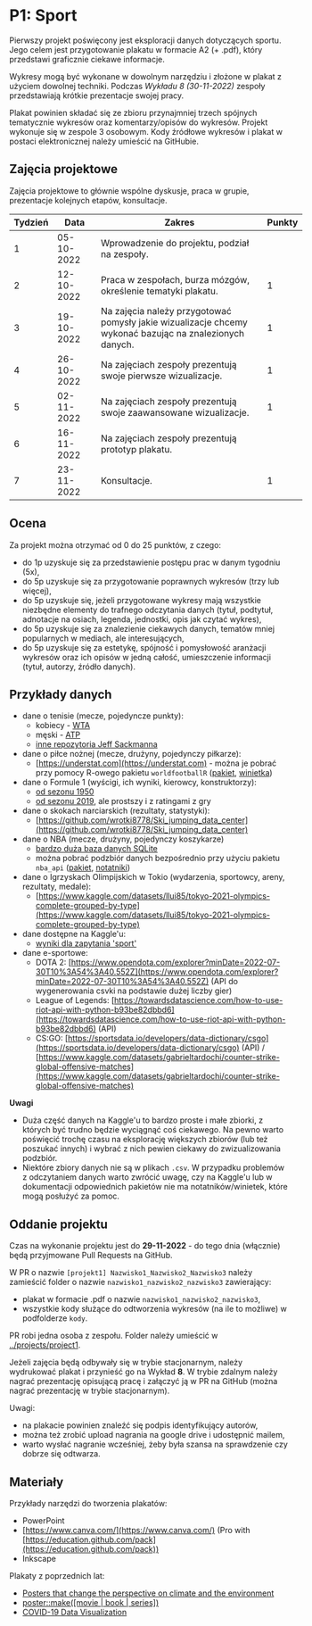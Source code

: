 # P1: Sport
Pierwszy projekt poświęcony jest eksploracji danych dotyczących sportu. Jego celem jest przygotowanie plakatu w formacie A2 (+ .pdf), który przedstawi graficznie ciekawe informacje.

Wykresy mogą być wykonane w dowolnym narzędziu i złożone w plakat z użyciem dowolnej techniki. Podczas *Wykładu 8 (30-11-2022)* zespoły przedstawiają krótkie prezentacje swojej pracy.

Plakat powinien składać się ze zbioru przynajmniej trzech spójnych tematycznie wykresów oraz komentarzy/opisów do wykresów. Projekt wykonuje się w zespole 3 osobowym. Kody źródłowe wykresów i plakat w postaci elektronicznej należy umieścić na GitHubie.

## Zajęcia projektowe

Zajęcia projektowe to głównie wspólne dyskusje, praca w grupie, prezentacje kolejnych etapów, konsultacje.

<table style="undefined;table-layout: fixed; width: 526px">
<colgroup>
<col style="width: 59.116667px">
<col style="width: 82.116667px">
<col style="width: 331.116667px">
<col style="width: 54.116667px">
</colgroup>
<thead>
  <tr>
    <th>Tydzień</th>
    <th>Data</th>
    <th>Zakres</th>
    <th>Punkty</th>
  </tr>
</thead>
<tbody>
  <tr>
    <td>1</td>
    <td>05-10-2022</td>
    <td>Wprowadzenie do projektu, podział na zespoły.</td>
    <td></td>
  </tr>
  <tr>
    <td>2</td>
    <td>12-10-2022</td>
    <td>Praca w zespołach, burza mózgów, określenie tematyki plakatu.</td>
    <td>1</td>
  </tr>
  <tr>
    <td>3</td>
    <td>19-10-2022</td>
    <td>Na zajęcia należy przygotować pomysły jakie wizualizacje chcemy wykonać bazując na znalezionych danych.</td>
    <td>1</td>
  </tr>
  <tr>
    <td>4</td>
    <td>26-10-2022</td>
    <td>Na zajęciach zespoły prezentują swoje pierwsze wizualizacje.</td>
    <td>1</td>
  </tr>
  <tr>
    <td>5</td>
    <td>02-11-2022</td>
    <td>Na zajęciach zespoły prezentują swoje zaawansowane wizualizacje.</td>
    <td>1</td>
  </tr>
  <tr>
    <td>6</td>
    <td>16-11-2022</td>
    <td>Na zajęciach zespoły prezentują prototyp plakatu.</td>
    <td></td>
  </tr>
  <tr>
    <td>7</td>
    <td>23-11-2022</td>
    <td>Konsultacje.</td>
    <td>1</td>
  </tr>
</tbody>
</table>

## Ocena

Za projekt można otrzymać od 0 do 25 punktów, z czego:

-   do 1p uzyskuje się za przedstawienie postępu prac w danym tygodniu (5x),
-   do 5p uzyskuje się za przygotowanie poprawnych wykresów (trzy lub więcej),
-   do 5p uzyskuje się, jeżeli przygotowane wykresy mają wszystkie niezbędne elementy do trafnego odczytania danych (tytuł, podtytuł, adnotacje na osiach, legenda, jednostki, opis jak czytać wykres),
-   do 5p uzyskuje się za znalezienie ciekawych danych, tematów mniej popularnych w mediach, ale interesujących,
-   do 5p uzyskuje się za estetykę, spójność i pomysłowość aranżacji wykresów oraz ich opisów w jedną całość, umieszczenie informacji (tytuł, autorzy, źródło danych).

## Przykłady danych

-   dane o tenisie (mecze, pojedyncze punkty):
    -   kobiecy - [WTA](https://github.com/JeffSackmann/tennis_wta)
    -   męski - [ATP](https://github.com/JeffSackmann/tennis_atp)
    -   [inne repozytoria Jeff Sackmanna](https://github.com/JeffSackmann)
-   dane o piłce nożnej (mecze, drużyny, pojedynczy piłkarze):
    -   [](https://understat.com/)[https://understat.com](https://understat.com) - można je pobrać przy pomocy R-owego pakietu `worldfootballR` ([pakiet](https://github.com/JaseZiv/worldfootballR), [winietka](https://jaseziv.github.io/worldfootballR/articles/extract-understat-data.html))
-   dane o Formule 1 (wyścigi, ich wyniki, kierowcy, konstruktorzy):
    -   [od sezonu 1950](https://www.kaggle.com/datasets/rohanrao/formula-1-world-championship-1950-2020?select=constructor_results.csv)
    -   [od sezonu 2019](https://github.com/toUpperCase78/formula1-datasets), ale prostszy i z ratingami z gry
-   dane o skokach narciarskich (rezultaty, statystyki):
    -   [](https://github.com/wrotki8778/Ski_jumping_data_center)[https://github.com/wrotki8778/Ski_jumping_data_center](https://github.com/wrotki8778/Ski_jumping_data_center)
-   dane o NBA (mecze, drużyny, pojedynczy koszykarze)
    -   [bardzo duża baza danych SQLite](https://www.kaggle.com/datasets/wyattowalsh/basketball)
    -   można pobrać podzbiór danych bezpośrednio przy użyciu pakietu `nba_api` ([pakiet](https://github.com/swar/nba_api), [notatniki](https://github.com/swar/nba_api/tree/master/docs/examples))
-   dane o Igrzyskach Olimpijskich w Tokio (wydarzenia, sportowcy, areny, rezultaty, medale):
    -   [](https://www.kaggle.com/datasets/llui85/tokyo-2021-olympics-complete-grouped-by-type)[https://www.kaggle.com/datasets/llui85/tokyo-2021-olympics-complete-grouped-by-type](https://www.kaggle.com/datasets/llui85/tokyo-2021-olympics-complete-grouped-by-type)
-   dane dostępne na Kaggle'u:
    -   [wyniki dla zapytania 'sport'](https://www.kaggle.com/datasets?search=sport)
-   dane e-sportowe:
    -   DOTA 2: [](https://www.opendota.com/explorer?minDate=2022-07-30T10%3A54%3A40.552Z)[https://www.opendota.com/explorer?minDate=2022-07-30T10%3A54%3A40.552Z](https://www.opendota.com/explorer?minDate=2022-07-30T10%3A54%3A40.552Z) (API do wygenerowania csvki na podstawie dużej liczby gier)
    -   League of Legends: [](https://towardsdatascience.com/how-to-use-riot-api-with-python-b93be82dbbd6)[https://towardsdatascience.com/how-to-use-riot-api-with-python-b93be82dbbd6](https://towardsdatascience.com/how-to-use-riot-api-with-python-b93be82dbbd6) (API)
    -   CS:GO: [](https://sportsdata.io/developers/data-dictionary/csgo)[https://sportsdata.io/developers/data-dictionary/csgo](https://sportsdata.io/developers/data-dictionary/csgo) (API) / [](https://www.kaggle.com/datasets/gabrieltardochi/counter-strike-global-offensive-matches)[https://www.kaggle.com/datasets/gabrieltardochi/counter-strike-global-offensive-matches](https://www.kaggle.com/datasets/gabrieltardochi/counter-strike-global-offensive-matches) 

**Uwagi**

-   Duża część danych na Kaggle'u to bardzo proste i małe zbiorki, z których być trudno będzie wyciągnąć coś ciekawego. Na pewno warto poświęcić trochę czasu na eksplorację większych zbiorów (lub też poszukać innych) i wybrać z nich pewien ciekawy do zwizualizowania podzbiór.
-   Niektóre zbiory danych nie są w plikach `.csv`. W przypadku problemów z odczytaniem danych warto zwrócić uwagę, czy na Kaggle'u lub w dokumentacji odpowiednich pakietów nie ma notatników/winietek, które mogą posłużyć za pomoc.

## Oddanie projektu

Czas na wykonanie projektu jest do **29-11-2022** - do tego dnia (włącznie) będą przyjmowane Pull Requests na GitHub.

W PR o nazwie `[projekt1] Nazwisko1_Nazwisko2_Nazwisko3` należy zamieścić folder o nazwie `nazwisko1_nazwisko2_nazwisko3` zawierający:

-   plakat w formacie .pdf o nazwie `nazwisko1_nazwisko2_nazwisko3`,
-   wszystkie kody służące do odtworzenia wykresów (na ile to możliwe) w podfolderze `kody`.

PR robi jedna osoba z zespołu. Folder należy umieścić w [../projects/project1](https://github.com/MI2-Education/2023Z-DataVisualizationTechniques/tree/main/projects/project1).

Jeżeli zajęcia będą odbywały się w trybie stacjonarnym, należy wydrukować plakat i przynieść go na Wykład **8**. W trybie zdalnym należy nagrać prezentację opisującą pracę i załączyć ją w PR na GitHub (można nagrać prezentację w trybie stacjonarnym).

Uwagi:

-   na plakacie powinien znaleźć się podpis identyfikujący autorów,
-   można też zrobić upload nagrania na google drive i udostępnić mailem,
-   warto wysłać nagranie wcześniej, żeby była szansa na sprawdzenie czy dobrze się odtwarza.

## Materiały

Przykłady narzędzi do tworzenia plakatów:

-   PowerPoint
-   [](https://www.canva.com/)[https://www.canva.com/](https://www.canva.com/) (Pro with [](https://education.github.com/pack)[https://education.github.com/pack](https://education.github.com/pack))
-   Inkscape

Plakaty z poprzednich lat:

-   [Posters that change the perspective on climate and the environment](https://medium.com/responsibleml/posters-that-change-the-perspective-on-climate-and-the-environment-c3682c0f6c39)
-   [poster::make([movie | book | series])](https://medium.com/responsibleml/poster-make-movie-book-series-3ac2c8a01180)
-   [COVID-19 Data Visualization](https://medium.com/responsibleml/covid-19-data-visualization-bc0732c19d46)
